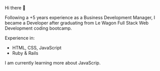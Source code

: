 Hi there 👋

Following a +5 years experience as a Business Development Manager, I became a Developer after graduating from Le Wagon Full Stack Web Development coding bootcamp.

Experience in: 
- HTML, CSS, JavaScript
- Ruby & Rails 

I am currently learning more about JavaScrip. 
